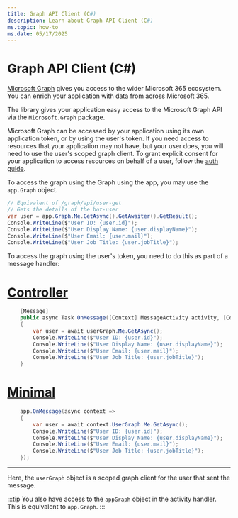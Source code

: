 ```yaml
---
title: Graph API Client (C#)
description: Learn about Graph API Client (C#)
ms.topic: how-to
ms.date: 05/17/2025
---
```

# Graph API Client (C#)

[Microsoft Graph](https://docs.microsoft.com/graph/overview) gives you access to the wider Microsoft 365 ecosystem. You can enrich your application with data from across Microsoft 365.

The library gives your application easy access to the Microsoft Graph API via the `Microsoft.Graph` package.

Microsoft Graph can be accessed by your application using its own application token, or by using the user's token. If you need access to resources that your application may not have, but your user does, you will need to use the user's scoped graph client. To grant explicit consent for your application to access resources on behalf of a user, follow the [auth guide](../in-depth-guides/user-authentication).

To access the graph using the Graph using the app, you may use the `app.Graph` object. 

```csharp
// Equivalent of /graph/api/user-get
// Gets the details of the bot-user
var user = app.Graph.Me.GetAsync().GetAwaiter().GetResult();
Console.WriteLine($"User ID: {user.id}");
Console.WriteLine($"User Display Name: {user.displayName}");
Console.WriteLine($"User Email: {user.mail}");
Console.WriteLine($"User Job Title: {user.jobTitle}");
```

To access the graph using the user's token, you need to do this as part of a message handler:
# [Controller](#tab/controller)
```csharp 
    [Message]
    public async Task OnMessage([Context] MessageActivity activity, [Context] GraphClient userGraph)
    {
        var user = await userGraph.Me.GetAsync();
        Console.WriteLine($"User ID: {user.id}");
        Console.WriteLine($"User Display Name: {user.displayName}");
        Console.WriteLine($"User Email: {user.mail}");
        Console.WriteLine($"User Job Title: {user.jobTitle}");
    }
```
# [Minimal](#tab/minimal)
```csharp 
    app.OnMessage(async context =>
    {
        var user = await context.UserGraph.Me.GetAsync();
        Console.WriteLine($"User ID: {user.id}");
        Console.WriteLine($"User Display Name: {user.displayName}");
        Console.WriteLine($"User Email: {user.mail}");
        Console.WriteLine($"User Job Title: {user.jobTitle}");
    });
```
---

Here, the `userGraph` object is a scoped graph client for the user that sent the message.

:::tip
You also have access to the `appGraph` object in the activity handler. This is equivalent to `app.Graph`.
:::
